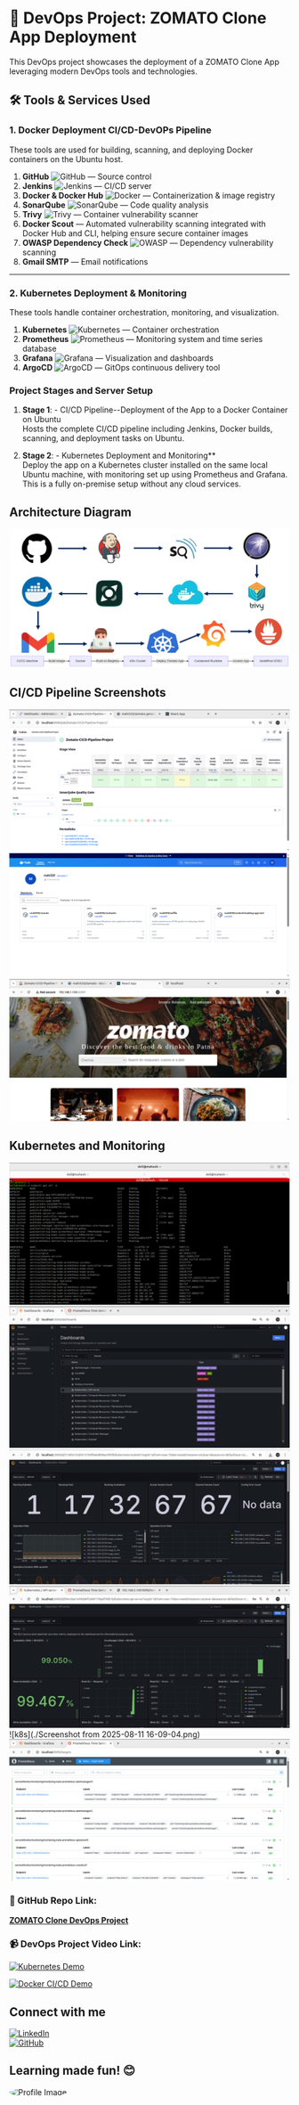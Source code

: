 # 🚀 **DevOps Project: ZOMATO Clone App Deployment**

This DevOps project showcases the deployment of a ZOMATO Clone App leveraging modern DevOps tools and technologies.

## 🛠️ Tools & Services Used

### 1. Docker Deployment CI/CD-DevOPs Pipeline
These tools are used for building, scanning, and deploying Docker containers on the Ubuntu host.

1. **GitHub** ![GitHub](https://img.shields.io/badge/GitHub-181717?style=flat-square&logo=github&logoColor=white) — Source control  
2. **Jenkins** ![Jenkins](https://img.shields.io/badge/Jenkins-D24939?style=flat-square&logo=jenkins&logoColor=white) — CI/CD server  
3. **Docker & Docker Hub** ![Docker](https://img.shields.io/badge/Docker-2496ED?style=flat-square&logo=docker&logoColor=white) — Containerization & image registry  
4. **SonarQube** ![SonarQube](https://img.shields.io/badge/SonarQube-4E9BCD?style=flat-square&logo=sonarqube&logoColor=white) — Code quality analysis  
5. **Trivy** ![Trivy](https://img.shields.io/badge/Trivy-00979D?style=flat-square&logo=trivy&logoColor=white) — Container vulnerability scanner  
6. **Docker Scout** — Automated vulnerability scanning integrated with Docker Hub and CLI, helping ensure secure container images  
7. **OWASP Dependency Check** ![OWASP](https://img.shields.io/badge/OWASP-000000?style=flat-square&logo=owasp&logoColor=white) — Dependency vulnerability scanning  
8. **Gmail SMTP** — Email notifications

---

### 2. Kubernetes Deployment & Monitoring
These tools handle container orchestration, monitoring, and visualization.

1. **Kubernetes** ![Kubernetes](https://img.shields.io/badge/Kubernetes-326CE5?style=flat-square&logo=kubernetes&logoColor=white) — Container orchestration  
2. **Prometheus** ![Prometheus](https://img.shields.io/badge/Prometheus-E6522C?style=flat-square&logo=prometheus&logoColor=white) — Monitoring system and time series database  
3. **Grafana** ![Grafana](https://img.shields.io/badge/Grafana-F46800?style=flat-square&logo=grafana&logoColor=white) — Visualization and dashboards  
4. **ArgoCD** ![ArgoCD](https://img.shields.io/badge/ArgoCD-EF7B4D?style=flat-square&logo=argo&logoColor=white) — GitOps continuous delivery tool



### Project Stages and Server Setup

1. **Stage 1**: - CI/CD Pipeline--Deployment of the App to a Docker Container on Ubuntu  
  Hosts the complete CI/CD pipeline including Jenkins, Docker builds, scanning, and deployment tasks on Ubuntu.

2. **Stage 2**: - Kubernetes Deployment and Monitoring**  
   Deploy the app on a Kubernetes cluster installed on the same local Ubuntu machine, with monitoring set up using Prometheus and Grafana. This is a fully on-premise setup without any cloud services.
   
   
   
## Architecture Diagram

![Architecture Diagram](./image.png)
![Architecture Diagram](./Zomato-App-CICD.png)

## CI/CD Pipeline Screenshots

![Pipeline ](./Jenkins-Pipeline.png)
![Docker-image](./Docker-Images.png)
![Zomato-Web-App](./Zomato-App.png)

## Kubernetes and Monitoring

![Kubernetes](./K8S.png)
![Grafana](./Grafana.png)
![Grafana](./Kubelet.png)
![Kubernetes](./K8s-API.png)
![k8s](./Screenshot from 2025-08-11 16-09-04.png)
![Prometheus](./Prometheus.png)


### 📂 GitHub Repo Link:  
[**ZOMATO Clone DevOps Project**](git@github.com:MaheshBabu-DevOps/Zomato-DevSecOps-Pipeline-Project.git)


### 📹 DevOps Project Video Link:  
[![Kubernetes Demo](./k8s-thumbnail.png)](./k8s.webcam)

[![Docker CI/CD Demo](./docker-cicd-thumbnail.png)](./Docker-cicd.webm)


## Connect with me

[![LinkedIn](https://img.shields.io/badge/LinkedIn-0077B5?style=flat-square&logo=linkedin&logoColor=white)](https://www.linkedin.com/in/kastro-kiran/)  
[![GitHub](https://img.shields.io/badge/GitHub-181717?style=flat-square&logo=github&logoColor=white)](https://github.com/MaheshBabu-DevOps)



## Learning made fun! 😊

<img src="./e2caeb03-17db-4e6b-9610-884f540c1c5c.png" alt="Profile Image" width="120" height="120" style="border-radius:50%;" />





















